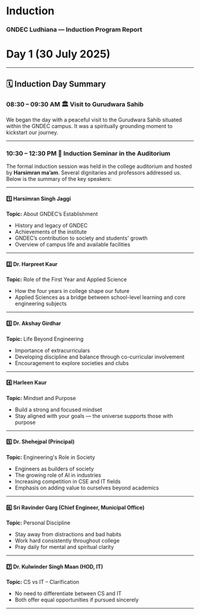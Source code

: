 # Induction
### GNDEC Ludhiana — Induction Program Report

# Day 1 (30 July 2025)   

---

## 🗓️ Induction Day Summary

### 08:30 – 09:30 AM 🏛 Visit to Gurudwara Sahib  
We began the day with a peaceful visit to the Gurudwara Sahib situated within the GNDEC campus. It was a spiritually grounding moment to kickstart our journey.

---

### 10:30 – 12:30 PM 🎤 Induction Seminar in the Auditorium  
The formal induction session was held in the college auditorium and hosted by **Harsimran ma’am**. Several dignitaries and professors addressed us. Below is the summary of the key speakers:

---

#### 1️⃣ **Harsimran Singh Jaggi**  
**Topic:** About GNDEC’s Establishment  
- History and legacy of GNDEC  
- Achievements of the institute  
- GNDEC’s contribution to society and students' growth  
- Overview of campus life and available facilities  

---

#### 2️⃣ **Dr. Harpreet Kaur**  
**Topic:** Role of the First Year and Applied Science  
- How the four years in college shape our future  
- Applied Sciences as a bridge between school-level learning and core engineering subjects  

---

#### 3️⃣ **Dr. Akshay Girdhar**  
**Topic:** Life Beyond Engineering  
- Importance of extracurriculars  
- Developing discipline and balance through co-curricular involvement  
- Encouragement to explore societies and clubs  

---

#### 4️⃣ **Harleen Kaur**  
**Topic:** Mindset and Purpose  
- Build a strong and focused mindset  
- Stay aligned with your goals — the universe supports those with purpose  

---

#### 5️⃣ **Dr. Shehejpal (Principal)**  
**Topic:** Engineering's Role in Society  
- Engineers as builders of society  
- The growing role of AI in industries  
- Increasing competition in CSE and IT fields  
- Emphasis on adding value to ourselves beyond academics  

---

#### 6️⃣ **Sri Ravinder Garg (Chief Engineer, Municipal Office)**  
**Topic:** Personal Discipline  
- Stay away from distractions and bad habits  
- Work hard consistently throughout college  
- Pray daily for mental and spiritual clarity  

---

#### 7️⃣ **Dr. Kulwinder Singh Maan (HOD, IT)**  
**Topic:** CS vs IT – Clarification  
- No need to differentiate between CS and IT  
- Both offer equal opportunities if pursued sincerely  

---

